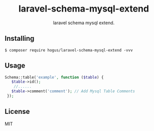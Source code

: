 <h1 align="center"> laravel-schema-mysql-extend </h1>

<p align="center"> laravel schema mysql extend.</p>


## Installing

```shell
$ composer require hogus/laravel-schema-mysql-extend -vvv
```

## Usage

```php
Schema::table('example', function ($table) {
   $table->id();
    //......
   $table->comment('comment'); // Add Mysql Table Comments
 });
```

## License

MIT
